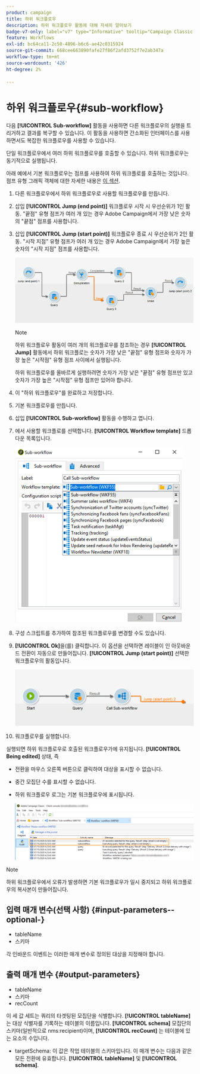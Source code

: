 ```yaml
---
product: campaign
title: 하위 워크플로우
description: 하위 워크플로우 활동에 대해 자세히 알아보기
badge-v7-only: label="v7" type="Informative" tooltip="Campaign Classic v7에만 적용"
feature: Workflows
exl-id: bc64ca11-2c50-4896-b6c6-ae42c0315924
source-git-commit: 668cee663890fafe27f86f2afd3752f7e2ab347a
workflow-type: tm+mt
source-wordcount: '426'
ht-degree: 2%

---
```


# 하위 워크플로우{#sub-workflow}



다음 **[!UICONTROL Sub-workflow]** 활동을 사용하면 다른 워크플로우의 실행을 트리거하고 결과를 복구할 수 있습니다. 이 활동을 사용하면 간소화된 인터페이스를 사용하면서도 복잡한 워크플로우를 사용할 수 있습니다.

단일 워크플로우에서 여러 하위 워크플로우를 호출할 수 있습니다. 하위 워크플로우는 동기적으로 실행됩니다.

아래 예에서 기본 워크플로우는 점프를 사용하여 하위 워크플로를 호출하는 것입니다. 점프 유형 그래픽 객체에 대한 자세한 내용은 [이 섹션](jump-start-point-and-end-point.md).

1. 다른 워크플로우에서 하위 워크플로우로 사용할 워크플로우를 만듭니다.
1. 삽입 **[!UICONTROL Jump (end point)]** 워크플로우 시작 시 우선순위가 1인 활동. &quot;끝점&quot; 유형 점프가 여러 개 있는 경우 Adobe Campaign에서 가장 낮은 숫자의 &quot;끝점&quot; 점프를 사용합니다.
1. 삽입 **[!UICONTROL Jump (start point)]** 워크플로우 종료 시 우선순위가 2인 활동. &quot;시작 지점&quot; 유형 점프가 여러 개 있는 경우 Adobe Campaign에서 가장 높은 숫자의 &quot;시작 지점&quot; 점프를 사용합니다.

   ![](assets/subworkflow_jumps.png)

   >[!NOTE]
   >
   >하위 워크플로우 활동이 여러 개의 워크플로우를 참조하는 경우 **[!UICONTROL Jump]** 활동에서 하위 워크플로는 숫자가 가장 낮은 &quot;끝점&quot; 유형 점프와 숫자가 가장 높은 &quot;시작점&quot; 유형 점프 사이에서 실행됩니다.
   >
   >하위 워크플로우를 올바르게 실행하려면 숫자가 가장 낮은 &quot;끝점&quot; 유형 점프만 있고 숫자가 가장 높은 &quot;시작점&quot; 유형 점프만 있어야 합니다.

1. 이 &quot;하위 워크플로우&quot;를 완료하고 저장합니다.
1. 기본 워크플로우를 만듭니다.
1. 삽입 **[!UICONTROL Sub-workflow]** 활동을 수행하고 엽니다.
1. 에서 사용할 워크플로를 선택합니다. **[!UICONTROL Workflow template]** 드롭다운 목록입니다.

   ![](assets/subworkflow_selection.png)

1. 구성 스크립트를 추가하여 참조된 워크플로우를 변경할 수도 있습니다.
1. **[!UICONTROL Ok]**&#x200B;을(를) 클릭합니다. 이 옵션을 선택하면 레이블이 인 아웃바운드 전환이 자동으로 만들어집니다. **[!UICONTROL Jump (start point)]** 선택한 워크플로우의 활동입니다.

   ![](assets/subworkflow_outbound.png)

1. 워크플로우를 실행합니다.

실행되면 하위 워크플로우로 호출된 워크플로우가에 유지됩니다. **[!UICONTROL Being edited]** 상태, 즉

* 전환을 마우스 오른쪽 버튼으로 클릭하여 대상을 표시할 수 없습니다.
* 중간 모집단 수를 표시할 수 없습니다.
* 하위 워크플로우 로그는 기본 워크플로우에 표시됩니다.

  ![](assets/subworkflow_logs.png)

>[!NOTE]
>
>하위 워크플로우에서 오류가 발생하면 기본 워크플로우가 일시 중지되고 하위 워크플로우의 복사본이 만들어집니다.

## 입력 매개 변수(선택 사항) {#input-parameters--optional-}

* tableName
* 스키마

각 인바운드 이벤트는 이러한 매개 변수로 정의된 대상을 지정해야 합니다.

## 출력 매개 변수 {#output-parameters}

* tableName
* 스키마
* recCount

이 세 값 세트는 쿼리의 타겟팅된 모집단을 식별합니다. **[!UICONTROL tableName]** 는 대상 식별자를 기록하는 테이블의 이름입니다. **[!UICONTROL schema]** 모집단의 스키마(일반적으로 nms:recipient)이며, **[!UICONTROL recCount]** 는 테이블에 있는 요소의 수입니다.

* targetSchema: 이 값은 작업 테이블의 스키마입니다. 이 매개 변수는 다음과 같은 모든 전환에 유효합니다. **[!UICONTROL tableName]** 및 **[!UICONTROL schema]**.
